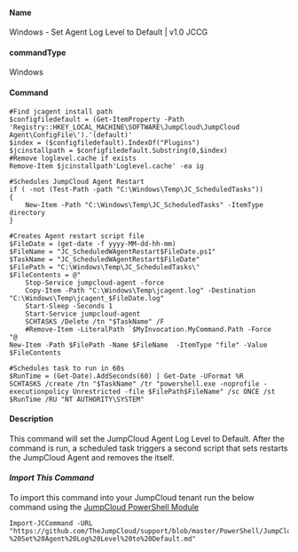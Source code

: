 #### Name

Windows - Set Agent Log Level to Default | v1.0 JCCG

#### commandType

Windows

#### Command

```
#Find jcagent install path
$configfiledefault = (Get-ItemProperty -Path 'Registry::HKEY_LOCAL_MACHINE\SOFTWARE\JumpCloud\JumpCloud Agent\ConfigFile\').'(default)'
$index = ($configfiledefault).IndexOf("Plugins")
$jcinstallpath = $configfiledefault.Substring(0,$index)
#Remove loglevel.cache if exists
Remove-Item $jcinstallpath'Loglevel.cache' -ea ig

#Schedules JumpCloud Agent Restart
if ( -not (Test-Path -path "C:\Windows\Temp\JC_ScheduledTasks"))
{
    New-Item -Path "C:\Windows\Temp\JC_ScheduledTasks" -ItemType directory
}

#Creates Agent restart script file
$FileDate = (get-date -f yyyy-MM-dd-hh-mm)
$FileName = "JC_ScheduledWAgentRestart$FileDate.ps1"
$TaskName = "JC_ScheduledWAgentRestart$FileDate"
$FilePath = "C:\Windows\Temp\JC_ScheduledTasks\"
$FileContents = @"
    Stop-Service jumpcloud-agent -force
    Copy-Item -Path "C:\Windows\Temp\jcagent.log" -Destination "C:\Windows\Temp\jcagent_$FileDate.log"
    Start-Sleep -Seconds 1
    Start-Service jumpcloud-agent
    SCHTASKS /Delete /tn "$TaskName" /F
    #Remove-Item -LiteralPath `$MyInvocation.MyCommand.Path -Force
"@
New-Item -Path $FilePath -Name $FileName  -ItemType "file" -Value $FileContents

#Schedules task to run in 60s
$RunTime = (Get-Date).AddSeconds(60) | Get-Date -UFormat %R
SCHTASKS /create /tn "$TaskName" /tr "powershell.exe -noprofile -executionpolicy Unrestricted -file $FilePath$FileName" /sc ONCE /st $RunTime /RU "NT AUTHORITY\SYSTEM"
```

#### Description

This command will set the JumpCloud Agent Log Level to Default. After the command is run, a scheduled task triggers a second script that sets restarts the JumpCloud Agent and removes the itself.

#### *Import This Command*

To import this command into your JumpCloud tenant run the below command using the [JumpCloud PowerShell Module](https://github.com/TheJumpCloud/support/wiki/Installing-the-JumpCloud-PowerShell-Module)

```
Import-JCCommand -URL "https://github.com/TheJumpCloud/support/blob/master/PowerShell/JumpCloud%20Commands%20Gallery/Windows%20Commands/Windows%20-%20Set%20Agent%20Log%20Level%20to%20Default.md"
```
